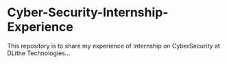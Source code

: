 # Cyber-Security-Internship-Experience
This repository is to share my experience of Internship on CyberSecurity at DLithe Technologies...
